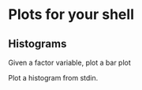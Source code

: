Plots for your shell
=========

## Histograms
Given a factor variable, plot a bar plot

Plot a histogram from stdin.
